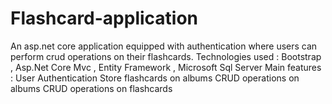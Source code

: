 # Flashcard-application
An asp.net core application equipped with authentication where users can perform crud operations on their flashcards.
Technologies used : Bootstrap , Asp.Net Core Mvc , Entity Framework , Microsoft Sql Server
Main features :
  User Authentication
  Store flashcards on albums
  CRUD operations on albums
  CRUD operations on flashcards
